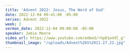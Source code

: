 ```yaml
---
title: 'Advent 2022: Jesus, The Word of God'
date: 2022-12-04 09:41:00 -05:00
series: Advent 2022
week: 2
sermon_date: 2022-12-04 09:00:00 -05:00
speaker: Jamie Moore
video_url: https://www.youtube.com/embed/rhpD1wVdl_g"
thumbnail_image: "/uploads/Advent%201%2011.27.22.jpg"
---
```


